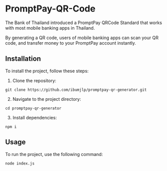 # PromptPay-QR-Code

The Bank of Thailand introduced a PromptPay QRCode Standard that works with most mobile banking apps in Thailand.

By generating a QR code, users of mobile banking apps can scan your QR code, and transfer money to your PromptPay account instantly.

## Installation

To install the project, follow these steps:

1. Clone the repository:
```
git clone https://github.com/ibumjlp/promptpay-qr-generator.git
```

2. Navigate to the project directory:
```
cd promptpay-qr-generator
```

3. Install dependencies:
```
npm i
```

## Usage

To run the project, use the following command:

```
node index.js
```
